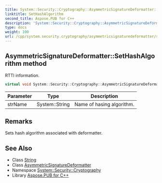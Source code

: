 ```yaml
---
title: System::Security::Cryptography::AsymmetricSignatureDeformatter::SetHashAlgorithm method
linktitle: SetHashAlgorithm
second_title: Aspose.PUB for C++
description: 'System::Security::Cryptography::AsymmetricSignatureDeformatter::SetHashAlgorithm method. RTTI information in C++.'
type: docs
weight: 100
url: /cpp/system.security.cryptography/asymmetricsignaturedeformatter/sethashalgorithm/
---
```

## AsymmetricSignatureDeformatter::SetHashAlgorithm method


RTTI information.

```cpp
virtual void System::Security::Cryptography::AsymmetricSignatureDeformatter::SetHashAlgorithm(System::String strName)=0
```


| Parameter | Type | Description |
| --- | --- | --- |
| strName | System::String | Name of hasing algorithm. |
## Remarks


Sets hash algorithm associated with deformatter. 
## See Also

* Class [String](../../../system/string/)
* Class [AsymmetricSignatureDeformatter](../)
* Namespace [System::Security::Cryptography](../../)
* Library [Aspose.PUB for C++](../../../)
